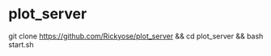 # plot_server

git clone https://github.com/Rickyose/plot_server && cd plot_server && bash start.sh

